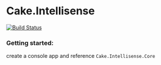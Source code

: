 # Cake.Intellisense

[![Build Status](https://travis-ci.org/Meir017/Cake.IntellisenseGenerator.svg?branch=master)](https://travis-ci.org/Meir017/Cake.IntellisenseGenerator)

### Getting started:

create a console app and reference `Cake.Intellisense.Core`
